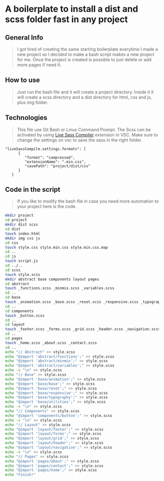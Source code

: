 # A boilerplate to install a dist and scss folder fast in any project #

## General Info ##

> I got tired of creating the same starting boilerplate everytime I made a new project so I decided to make a bash script makes a new project for me. Once the project is created is possible to just delete or add more pages if need it.

## How to use ##

> Just run the bash file and it will create a project directory. Inside it it will create a scss directory and a dist directory for html, css and js, plus img folder. 

## Technologies ##

>This file use Git Bash or Linux Command Prompt. The Scss can be activated by using [Live Sass Compiler](https://github.com/ritwickdey/vscode-live-sass-compiler) extension in VSC.
Make sure to change the settings on vsc to save the sass in the right folder.
```
"liveSassCompile.settings.formats": [
      {
         "format": "compressed",
         "extensionName": ".min.css",
         "savePath": "project/dist/css"
      }
   ]
```

## Code in the script ##
> If you like to modify the bash file in case you need more automation to your project here is the code.

```bash
mkdir project
cd project
mkdir dist scss
cd dist
touch index.html
mkdir img css js
cd css
touch style.css style.min.css style.min.css.map
cd ..
cd js
touch script.js
cd ../..
cd scss
touch style.scss
mkdir abstract base components layout pages
cd abstract
touch _functions.scss _minmix.scss _variables.scss
cd ..
cd base
touch _animation.scss _base.scss _reset.scss _responsive.scss _typography.scss _utilities.scss
cd ..
cd components
touch _button.scss
cd ..
cd layout
touch _footer.scss _forms.scss _grid.scss _header.scss _navigation.scss 
cd ..
cd pages
touch _home.scss _about.scss _contact.scss
cd ..
echo "// Abstract" >> style.scss
echo "@import 'abstract/functions';" >> style.scss
echo "@import 'abstract/minmix';" >> style.scss
echo "@import 'abstract/variables';" >> style.scss
echo -e "\n" >> style.scss
echo "// Base" >> style.scss
echo "@import 'base/animation';" >> style.scss
echo "@import 'base/base';" >> style.scss
echo "@import 'base/reset';" >> style.scss
echo "@import 'base/responsive';" >> style.scss
echo "@import 'base/typography';" >> style.scss
echo "@import 'base/utilities';" >> style.scss
echo -e "\n" >> style.scss
echo "// Components" >> style.scss
echo "@import 'components/button';" >> style.scss
echo -e "\n" >> style.scss
echo "// Layout" >> style.scss
echo "@import 'layout/footer';" >> style.scss
echo "@import 'layout/forms';" >> style.scss
echo "@import 'layout/grid';" >> style.scss
echo "@import 'layout/header';" >> style.scss
echo "@import 'layout/navigation';" >> style.scss
echo -e "\n" >> style.scss
echo "// Pages" >> style.scss
echo "@import 'pages/about';" >> style.scss
echo "@import 'pages/contact';" >> style.scss
echo "@import 'pages/home';" >> style.scss
echo "Finish!"
```
